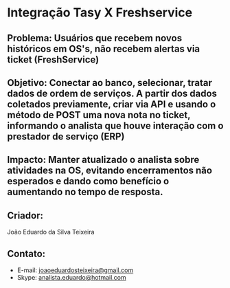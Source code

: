 # Integração Tasy X Freshservice

## Problema: Usuários que recebem novos históricos em OS's, não recebem alertas via ticket (FreshService)

## Objetivo: Conectar ao banco, selecionar, tratar dados de ordem de serviços. A partir dos dados coletados previamente, criar via API e usando o método de POST uma nova nota no ticket, informando o analista que houve interação com o prestador de serviço (ERP)

## Impacto: Manter atualizado o analista sobre atividades na OS, evitando encerramentos não esperados e dando como benefício o aumentando no tempo de resposta.

## Criador:
João Eduardo da Silva Teixeira

## Contato:
- E-mail: joaoeduardosteixeira@gmail.com
- Skype: analista.eduardo@hotmail.com
